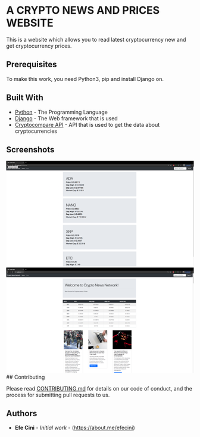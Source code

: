 # A CRYPTO NEWS AND PRICES WEBSITE

This is a website which allows you to read latest cryptocurrency new and get cryptocurrency prices.

## Prerequisites

To make this work, you need Python3, pip and install Django on.

## Built With

* [Python](https://www.python.org/) - The Programming Language
* [Django](https://www.djangoproject.com/) - The Web framework that is used
* [Cryptocompare API](https://min-api.cryptocompare.com/) - API that is used to get the data about cryptocurrencies

## Screenshots
<img src="crypto/screenshots/ss1.png" width="800">
<img src="crypto/screenshots/ss2.png" width="800">
## Contributing

Please read [CONTRIBUTING.md](https://gist.github.com/PurpleBooth/b24679402957c63ec426) for details on our code of conduct, and the process for submitting pull requests to us.

## Authors

* **Efe Cini** - *Initial work* - (https://about.me/efecini)
